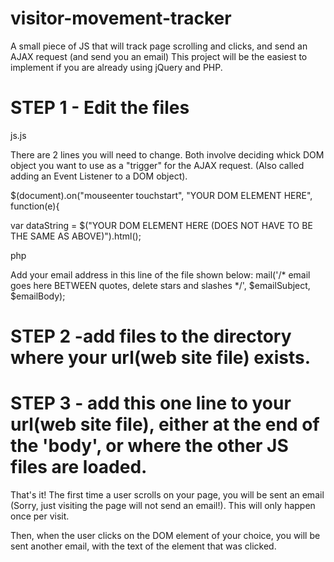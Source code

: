 # visitor-movement-tracker
A small piece of JS that will track page scrolling and clicks, and send an AJAX request (and send you an email)
This project will be the easiest to implement if you are already using jQuery and PHP. 

# STEP 1 - Edit the files

js.js

 There are 2 lines you will need to change. 
 Both involve deciding whick DOM object you want to use as a "trigger" for the AJAX request. (Also called adding an Event 
  Listener to a DOM object).
  
 $(document).on("mouseenter touchstart", "YOUR DOM ELEMENT HERE", function(e){
	
 var dataString = $("YOUR DOM ELEMENT HERE (DOES NOT HAVE TO BE THE SAME AS ABOVE)").html();   
   
php

 Add your email address in this line of the file shown below: 
 mail('/* email goes here BETWEEN quotes, delete stars and slashes */', $emailSubject, $emailBody);

# STEP 2 -add files to the directory where your url(web site file) exists.

# STEP 3 - add this one line to your url(web site file), either at the end of the 'body', or where the other JS files are loaded. 

  <script src="js/js.js"></script>

That's it! 
The first time a user scrolls on your page, you will be sent an email (Sorry, just visiting the page will not send an email!). This will only happen once per visit. 

Then, when the user clicks on the DOM element of your choice, you will be sent another email, with the text of the element that was clicked. 






 
 
